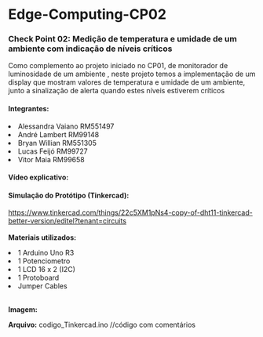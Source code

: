 # Edge-Computing-CP02

<h3>Check Point 02: Medição de temperatura e umidade de um ambiente com indicação de níveis críticos</h3>

<p>Como complemento ao projeto iniciado no CP01, de monitorador de luminosidade de um ambiente <link> , neste projeto temos a implementação de um display que mostram valores de temperatura e umidade de um ambiente, junto a sinalização de alerta quando estes níveis estiverem críticos<p>

<h4>Integrantes:</h4> 

<li>Alessandra Vaiano RM551497</li>  

<li>André Lambert RM99148</li>  

<li>Bryan Willian RM551305</li>

<li>Lucas Feijó RM99727</li>
  
<li>Vitor Maia RM99658</li>



<h4>Vídeo explicativo:</h4>

<h4>Simulação do Protótipo (Tinkercad):</h4>

https://www.tinkercad.com/things/22c5XM1pNs4-copy-of-dht11-tinkercad-better-version/editel?tenant=circuits
<br>
<br><b>Materiais utilizados:</b>
<li>1 Arduino Uno R3</li>
<li>1 Potenciometro</li>
<li>1 LCD 16 x 2 (I2C)</li>
<li>1 Protoboard</li>
<li>Jumper Cables</li>

<br><b>Imagem:</b>

<b>Arquivo:</b> codigo_Tinkercad.ino //código com comentários
